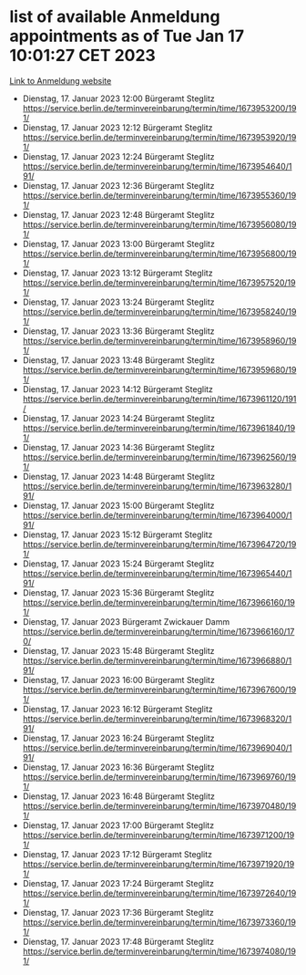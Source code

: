 # list of available Anmeldung appointments as of Tue Jan 17 10:01:27 CET 2023
[Link to Anmeldung website](https://service.berlin.de/terminvereinbarung/termin/tag.php?termin=0&anliegen[]=120686&dienstleisterlist=122210,122217,327316,122219,327312,122227,327314,122231,327346,122243,327348,122252,329742,122260,329745,122262,329748,122254,329751,122271,327278,122273,327274,122277,327276,330436,122280,327294,122282,327290,122284,327292,327539,122291,327270,122285,327266,122286,327264,122296,327268,150230,329760,122301,327282,122297,327286,122294,327284,122312,329763,122314,329775,122304,327330,122311,327334,122309,327332,122281,327352,122279,329772,122276,327324,122274,327326,122267,329766,122246,327318,122251,327320,122257,327322,122208,327298,122226,327300,121362,121364&herkunft=http%3A%2F%2Fservice.berlin.de%2Fdienstleistung%2F120686%2F)
- Dienstag, 17. Januar 2023 12:00 Bürgeramt Steglitz https://service.berlin.de/terminvereinbarung/termin/time/1673953200/191/
- Dienstag, 17. Januar 2023 12:12 Bürgeramt Steglitz https://service.berlin.de/terminvereinbarung/termin/time/1673953920/191/
- Dienstag, 17. Januar 2023 12:24 Bürgeramt Steglitz https://service.berlin.de/terminvereinbarung/termin/time/1673954640/191/
- Dienstag, 17. Januar 2023 12:36 Bürgeramt Steglitz https://service.berlin.de/terminvereinbarung/termin/time/1673955360/191/
- Dienstag, 17. Januar 2023 12:48 Bürgeramt Steglitz https://service.berlin.de/terminvereinbarung/termin/time/1673956080/191/
- Dienstag, 17. Januar 2023 13:00 Bürgeramt Steglitz https://service.berlin.de/terminvereinbarung/termin/time/1673956800/191/
- Dienstag, 17. Januar 2023 13:12 Bürgeramt Steglitz https://service.berlin.de/terminvereinbarung/termin/time/1673957520/191/
- Dienstag, 17. Januar 2023 13:24 Bürgeramt Steglitz https://service.berlin.de/terminvereinbarung/termin/time/1673958240/191/
- Dienstag, 17. Januar 2023 13:36 Bürgeramt Steglitz https://service.berlin.de/terminvereinbarung/termin/time/1673958960/191/
- Dienstag, 17. Januar 2023 13:48 Bürgeramt Steglitz https://service.berlin.de/terminvereinbarung/termin/time/1673959680/191/
- Dienstag, 17. Januar 2023 14:12 Bürgeramt Steglitz https://service.berlin.de/terminvereinbarung/termin/time/1673961120/191/
- Dienstag, 17. Januar 2023 14:24 Bürgeramt Steglitz https://service.berlin.de/terminvereinbarung/termin/time/1673961840/191/
- Dienstag, 17. Januar 2023 14:36 Bürgeramt Steglitz https://service.berlin.de/terminvereinbarung/termin/time/1673962560/191/
- Dienstag, 17. Januar 2023 14:48 Bürgeramt Steglitz https://service.berlin.de/terminvereinbarung/termin/time/1673963280/191/
- Dienstag, 17. Januar 2023 15:00 Bürgeramt Steglitz https://service.berlin.de/terminvereinbarung/termin/time/1673964000/191/
- Dienstag, 17. Januar 2023 15:12 Bürgeramt Steglitz https://service.berlin.de/terminvereinbarung/termin/time/1673964720/191/
- Dienstag, 17. Januar 2023 15:24 Bürgeramt Steglitz https://service.berlin.de/terminvereinbarung/termin/time/1673965440/191/
- Dienstag, 17. Januar 2023 15:36 Bürgeramt Steglitz https://service.berlin.de/terminvereinbarung/termin/time/1673966160/191/
- Dienstag, 17. Januar 2023  Bürgeramt Zwickauer Damm https://service.berlin.de/terminvereinbarung/termin/time/1673966160/170/
- Dienstag, 17. Januar 2023 15:48 Bürgeramt Steglitz https://service.berlin.de/terminvereinbarung/termin/time/1673966880/191/
- Dienstag, 17. Januar 2023 16:00 Bürgeramt Steglitz https://service.berlin.de/terminvereinbarung/termin/time/1673967600/191/
- Dienstag, 17. Januar 2023 16:12 Bürgeramt Steglitz https://service.berlin.de/terminvereinbarung/termin/time/1673968320/191/
- Dienstag, 17. Januar 2023 16:24 Bürgeramt Steglitz https://service.berlin.de/terminvereinbarung/termin/time/1673969040/191/
- Dienstag, 17. Januar 2023 16:36 Bürgeramt Steglitz https://service.berlin.de/terminvereinbarung/termin/time/1673969760/191/
- Dienstag, 17. Januar 2023 16:48 Bürgeramt Steglitz https://service.berlin.de/terminvereinbarung/termin/time/1673970480/191/
- Dienstag, 17. Januar 2023 17:00 Bürgeramt Steglitz https://service.berlin.de/terminvereinbarung/termin/time/1673971200/191/
- Dienstag, 17. Januar 2023 17:12 Bürgeramt Steglitz https://service.berlin.de/terminvereinbarung/termin/time/1673971920/191/
- Dienstag, 17. Januar 2023 17:24 Bürgeramt Steglitz https://service.berlin.de/terminvereinbarung/termin/time/1673972640/191/
- Dienstag, 17. Januar 2023 17:36 Bürgeramt Steglitz https://service.berlin.de/terminvereinbarung/termin/time/1673973360/191/
- Dienstag, 17. Januar 2023 17:48 Bürgeramt Steglitz https://service.berlin.de/terminvereinbarung/termin/time/1673974080/191/
